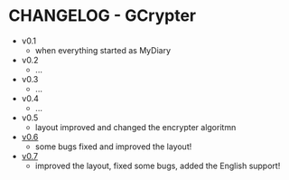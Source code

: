 # CHANGELOG - GCrypter

- v0.1
    - when everything started as MyDiary
- v0.2
    - ...
- v0.3
    - ...
- v0.4
    - ...
- v0.5
    - layout improved and changed the encrypter algoritmn
- [v0.6](https://github.com/ArtesGC/GCrypter/releases/tag/v0.6)
    - some bugs fixed and improved the layout!
- [v0.7](https://github.com/ArtesGC/GCrypter/releases/tag/v0.7)
    - improved the layout, fixed some bugs, added the English support!
